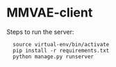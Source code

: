 # MMVAE-client
Steps to run the server:
```
  source virtual-env/bin/activate
  pip install -r requirements.txt
  python manage.py runserver
```
